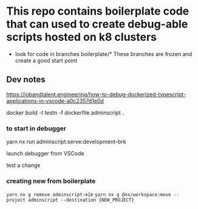# This repo contains boilerplate code that can used to create debug-able  scripts hosted on k8 clusters

- look for code in branches boilerplate/*
  These branches are frozen and create a good start point


## Dev notes

https://jobandtalent.engineering/how-to-debug-dockerized-typescript-applications-in-vscode-a0c2357d1e0d

docker build -t testn -f dockerfile.adminscript .

### to start in debugger

yarn nx run adminscript:serve:development-brk

launch debugger from VSCode

test a change


### creating new from boilerplate
`yarn nx g remove adminscript-e2e`
`yarn nx g @nx/workspace:move --project adminscript --destination {NEW_PROJECT}`





